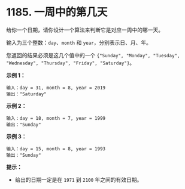 # 1185. 一周中的第几天

给你一个日期，请你设计一个算法来判断它是对应一周中的哪一天。

输入为三个整数：`day`、`month` 和 `year`，分别表示日、月、年。

您返回的结果必须是这几个值中的一个 `{"Sunday", "Monday", "Tuesday", "Wednesday", "Thursday", "Friday", "Saturday"}`。

**示例 1：**

```()
输入：day = 31, month = 8, year = 2019
输出："Saturday"
```

**示例 2：**

```()
输入：day = 18, month = 7, year = 1999
输出："Sunday"
```

**示例 3：**

```()
输入：day = 15, month = 8, year = 1993
输出："Sunday"
```

**提示：**

- 给出的日期一定是在 `1971` 到 `2100` 年之间的有效日期。
